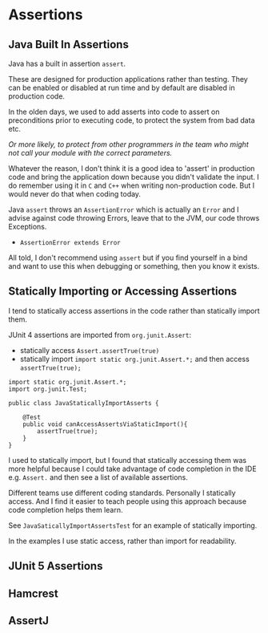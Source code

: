 # Assertions

## Java Built In Assertions

Java has a built in assertion `assert`.

These are designed for production applications rather than testing. They can be enabled or disabled at run time and by default are disabled in production code.

In the olden days, we used to add asserts into code to assert on preconditions prior to executing code, to protect the system from bad data etc.

_Or more likely, to protect from other programmers in the team who might not call your module with the correct parameters._

Whatever the reason, I don't think it is a good idea to 'assert' in production code and bring the application down because you didn't validate the input. I do remember using it in `C` and `C++` when writing non-production code. But I would never do that when coding today.

Java `assert` throws an `AssertionError` which is actually an `Error` and I advise against code throwing Errors, leave that to the JVM, our code throws Exceptions.

- `AssertionError extends Error`

All told, I don't recommend using `assert` but if you find yourself in a bind and want to use this when debugging or something, then you know it exists.

## Statically Importing or Accessing Assertions

I tend to statically access assertions in the code rather than statically import them.

JUnit 4 assertions are imported from `org.junit.Assert`:

- statically access `Assert.assertTrue(true)`
- statically import `import static org.junit.Assert.*;` and then access `assertTrue(true);`

~~~~~~~~
import static org.junit.Assert.*;
import org.junit.Test;

public class JavaStaticallyImportAsserts {
    
    @Test
    public void canAccessAssertsViaStaticImport(){
        assertTrue(true);
    }
}
~~~~~~~~

I used to statically import, but I found that statically accessing them was more helpful because I could take advantage of code completion in the IDE e.g. `Assert.` and then see a list of available assertions.

Different teams use different coding standards. Personally I statically access. And I find it easier to teach people using this approach because code completion helps them learn.

See `JavaSaticallyImportAssertsTest` for an example of statically importing.

In the examples I use static access, rather than import for readability.

## JUnit 5 Assertions

## Hamcrest

## AssertJ


